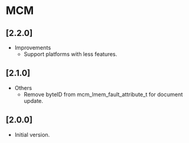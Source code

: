 # MCM

## [2.2.0]

- Improvements
  - Support platforms with less features.

## [2.1.0]

- Others
  - Remove byteID from mcm_lmem_fault_attribute_t for document update.

## [2.0.0]

- Initial version.
